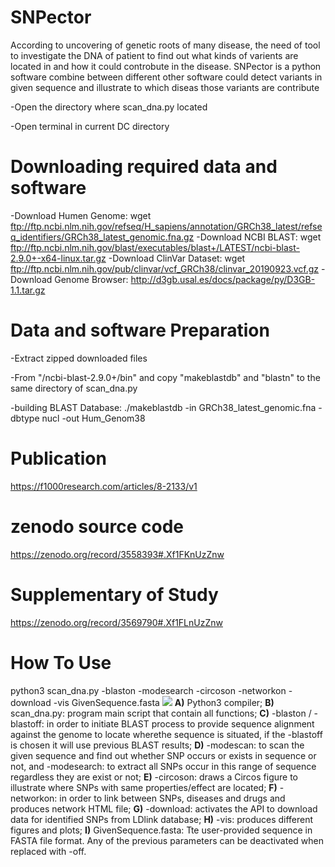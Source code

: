 # SNPector
According to uncovering of genetic roots of many disease, the need of tool to investigate the DNA of patient to find out what
kinds of varients are located in and how it could controbute in the disease. SNPector is a python software combine
between different other software could detect variants in given sequence and illustrate to which diseas those variants are
contribute




-Open the directory where scan_dna.py located

-Open terminal in current DC directory


# Downloading required data and software
-Download Humen Genome: wget ftp://ftp.ncbi.nlm.nih.gov/refseq/H_sapiens/annotation/GRCh38_latest/refseq_identifiers/GRCh38_latest_genomic.fna.gz
-Download NCBI BLAST: wget ftp://ftp.ncbi.nlm.nih.gov/blast/executables/blast+/LATEST/ncbi-blast-2.9.0+-x64-linux.tar.gz
-Download ClinVar Dataset: wget ftp://ftp.ncbi.nlm.nih.gov/pub/clinvar/vcf_GRCh38/clinvar_20190923.vcf.gz
-Download Genome Browser: http://d3gb.usal.es/docs/package/py/D3GB-1.1.tar.gz


# Data and software Preparation
-Extract zipped downloaded files

-From "/ncbi-blast-2.9.0+/bin" and copy "makeblastdb" and "blastn" to the same directory of scan_dna.py

-building BLAST Database: ./makeblastdb -in GRCh38_latest_genomic.fna -dbtype nucl -out Hum_Genom38


# Publication
https://f1000research.com/articles/8-2133/v1

# zenodo source code
https://zenodo.org/record/3558393#.Xf1FKnUzZnw

# Supplementary of Study
https://zenodo.org/record/3569790#.Xf1FLnUzZnw



# How To Use
python3 scan_dna.py -blaston -modesearch -circoson -networkon -download -vis GivenSequence.fasta
<img src="https://raw.githubusercontent.com/peterhabib/SNPector/master/Updated_Figure(2).jpg">
**A)** Python3 compiler; 
**B)** scan_dna.py: program main script that contain all functions; 
**C)** -blaston / -blastoff: in order to initiate BLAST process to provide sequence alignment against the genome to locate 
wherethe sequence is situated, if the -blastoff is chosen it will use previous BLAST results; 
**D)** -modescan: to scan the given sequence and find out whether SNP occurs or exists in sequence or not, and -modesearch:
to extract all SNPs occur in this range of sequence regardless they are exist or not; 
**E)** -circoson: draws a Circos figure to illustrate where SNPs with same properties/effect are located; 
**F)** -networkon: in order to link between SNPs, diseases and drugs and produces network HTML file; 
**G)** -download: activates the API to download data for identified SNPs from LDlink database; 
**H)** -vis: produces different figures and plots; 
**I)**  GivenSequence.fasta: Tte user-provided sequence in FASTA file format. Any of the previous parameters can be
deactivated when replaced with -off.
